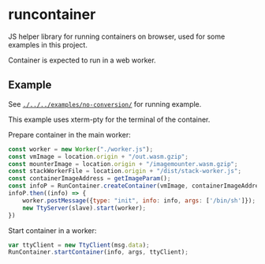 # runcontainer

JS helper library for running containers on browser, used for some examples in this project.

Container is expected to run in a web worker.

## Example

See [`./../../examples/no-conversion/`](./../../examples/no-conversion/) for running example.

This example uses xterm-pty for the terminal of the container.

Prepare container in the main worker:

```js
const worker = new Worker("./worker.js");
const vmImage = location.origin + "/out.wasm.gzip";
const mounterImage = location.origin + "/imagemounter.wasm.gzip";
const stackWorkerFile = location.origin + "/dist/stack-worker.js";
const containerImageAddress = getImageParam();
const infoP = RunContainer.createContainer(vmImage, containerImageAddress, stackWorkerFile, mounterImage);
infoP.then((info) => {
    worker.postMessage({type: "init", info: info, args: ['/bin/sh']});
    new TtyServer(slave).start(worker);
})
```

Start container in a worker:

```js
var ttyClient = new TtyClient(msg.data);
RunContainer.startContainer(info, args, ttyClient);
```
